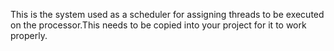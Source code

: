 This is the system used as a scheduler for assigning threads to be executed on the processor.This needs to be copied into your project for it to work properly.

